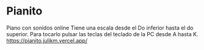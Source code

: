 # Pianito
Piano con sonidos online
Tiene una escala desde el Do inferior hasta el do superior.
Para tocarlo pulsar las teclas del teclado de la PC desde A hasta K.
https://pianito.julikm.vercel.app/
